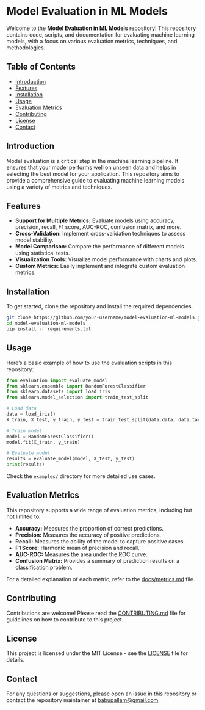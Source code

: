 # Model Evaluation in ML Models

Welcome to the **Model Evaluation in ML Models** repository! This repository contains code, scripts, and documentation for evaluating machine learning models, with a focus on various evaluation metrics, techniques, and methodologies.

## Table of Contents

- [Introduction](#introduction)
- [Features](#features)
- [Installation](#installation)
- [Usage](#usage)
- [Evaluation Metrics](#evaluation-metrics)
- [Contributing](#contributing)
- [License](#license)
- [Contact](#contact)

## Introduction

Model evaluation is a critical step in the machine learning pipeline. It ensures that your model performs well on unseen data and helps in selecting the best model for your application. This repository aims to provide a comprehensive guide to evaluating machine learning models using a variety of metrics and techniques.

## Features

- **Support for Multiple Metrics:** Evaluate models using accuracy, precision, recall, F1 score, AUC-ROC, confusion matrix, and more.
- **Cross-Validation:** Implement cross-validation techniques to assess model stability.
- **Model Comparison:** Compare the performance of different models using statistical tests.
- **Visualization Tools:** Visualize model performance with charts and plots.
- **Custom Metrics:** Easily implement and integrate custom evaluation metrics.

## Installation

To get started, clone the repository and install the required dependencies.

```bash
git clone https://github.com/your-username/model-evaluation-ml-models.git
cd model-evaluation-ml-models
pip install -r requirements.txt
```

## Usage

Here’s a basic example of how to use the evaluation scripts in this repository:

```python
from evaluation import evaluate_model
from sklearn.ensemble import RandomForestClassifier
from sklearn.datasets import load_iris
from sklearn.model_selection import train_test_split

# Load data
data = load_iris()
X_train, X_test, y_train, y_test = train_test_split(data.data, data.target, test_size=0.2)

# Train model
model = RandomForestClassifier()
model.fit(X_train, y_train)

# Evaluate model
results = evaluate_model(model, X_test, y_test)
print(results)
```

Check the `examples/` directory for more detailed use cases.

## Evaluation Metrics

This repository supports a wide range of evaluation metrics, including but not limited to:

- **Accuracy:** Measures the proportion of correct predictions.
- **Precision:** Measures the accuracy of positive predictions.
- **Recall:** Measures the ability of the model to capture positive cases.
- **F1 Score:** Harmonic mean of precision and recall.
- **AUC-ROC:** Measures the area under the ROC curve.
- **Confusion Matrix:** Provides a summary of prediction results on a classification problem.

For a detailed explanation of each metric, refer to the [docs/metrics.md](docs/metrics.md) file.

## Contributing

Contributions are welcome! Please read the [CONTRIBUTING.md](CONTRIBUTING.md) file for guidelines on how to contribute to this project.

## License

This project is licensed under the MIT License - see the [LICENSE](LICENSE) file for details.

## Contact

For any questions or suggestions, please open an issue in this repository or contact the repository maintainer at [babupallam@gmail.com](mailto:babupallam@gmail.com).
